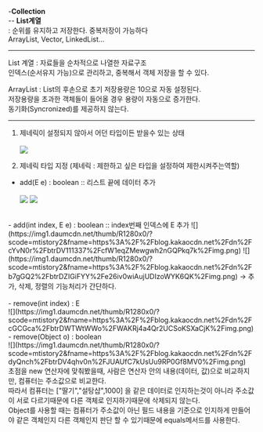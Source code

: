 
 -**Collection**<br>
 -- **List계열**<br>
 : 순위를 유지하고 저장한다. 중복저장이 가능하다 <br>
   ArrayList, Vector, LinkedList...<br>
   
------
List 계열
: 자료들을 순차적으로 나열한 자료구조<br>
	인덱스(순서유지 가능)으로 관리하고, 중복해서 객체 저장을 할 수 있다.<br>
	
ArrayList
: List의 후손으로 초기 저장용량은 10으로 자동 설정된다. <br>
		저장용량을 초과한 객체들이 들어올 경우 용량이 자동으로 증가한다. <br>
		동기화(Syncronized)를 제공하지 않는다.<br>
		
------
1. 제네릭이 설정되지 않아서 어던 타입이든 받을수 있는 상태<br>  
![](https://img1.daumcdn.net/thumb/R1280x0/?scode=mtistory2&fname=https%3A%2F%2Fblog.kakaocdn.net%2Fdn%2FbgLElJ%2FbtrDYKxG49T%2F4vfDxKXu6adNTi2up9zfI1%2Fimg.png)


2. 제네릭 타입 지정 (제네릭 : 제한하고 싶은 타입을 설정하여 제한시켜주는역할)<br>  
- add(E e) : boolean :: 리스트 끝에 데이터 추가<br>  
![](https://img1.daumcdn.net/thumb/R1280x0/?scode=mtistory2&fname=https%3A%2F%2Fblog.kakaocdn.net%2Fdn%2FcgNG70%2FbtrDYLpSiQm%2Fil2ZnSirIWrgTgCCfxm2C0%2Fimg.png)
![](https://img1.daumcdn.net/thumb/R1280x0/?scode=mtistory2&fname=https%3A%2F%2Fblog.kakaocdn.net%2Fdn%2FlvtK1%2FbtrDYd1cwBc%2F8vDEp2ybIEawoLK8R6zUMk%2Fimg.png)
<br>
- add(int index, E e) : boolean :: index번째 인덱스에 E 추가
![](https://img1.daumcdn.net/thumb/R1280x0/?scode=mtistory2&fname=https%3A%2F%2Fblog.kakaocdn.net%2Fdn%2FcYvN0r%2FbtrDV111337%2FcfW1eqZMewgwh2nGQPkq7k%2Fimg.png)
![](https://img1.daumcdn.net/thumb/R1280x0/?scode=mtistory2&fname=https%3A%2F%2Fblog.kakaocdn.net%2Fdn%2Fb7gGQ2%2FbtrDZIGiFYY%2Fe26iv0wiAujUDIzoWYK6QK%2Fimg.png)
→ 추가, 삭제, 정렬의 기능처리가 간단하다.<br>
<br>
- remove(int index) : E<br>
![](https://img1.daumcdn.net/thumb/R1280x0/?scode=mtistory2&fname=https%3A%2F%2Fblog.kakaocdn.net%2Fdn%2FcGCGca%2FbtrDWTWtWWo%2FWAKRj4a4Qr2UCSoKSXaCjK%2Fimg.png)
<br>  
- remove(Object o) : boolean<br>
![](https://img1.daumcdn.net/thumb/R1280x0/?scode=mtistory2&fname=https%3A%2F%2Fblog.kakaocdn.net%2Fdn%2FdyQnch%2FbtrDV4qhv0n%2FJUAUfC7kUsUu9RP0Gf8MV0%2Fimg.png)
<br>
초점을 new 연산자에 맞춰봤을때, 사람은 연산자 안의 내용(데이터, 값)으로 비교하지만, 컴퓨터는 주소값으로 비교한다.<br>
      따라서 컴퓨터는 ["딸기","설탕샵",1000] 을 같은 데이터로 인지하는것이 아니라 주소값이 서로 다르기때문에 다른 객체로 인지하기때문에 삭제되지 않는다.<br>
   Object를 사용할 때는 컴퓨터가 주소값이 아닌 필드 내용을 기준으로 인지하게 만들어야 같은 객체인지 다른 객체인지 판단 할 수 있기때문에 equals메서드를 사용한다.<br>  
